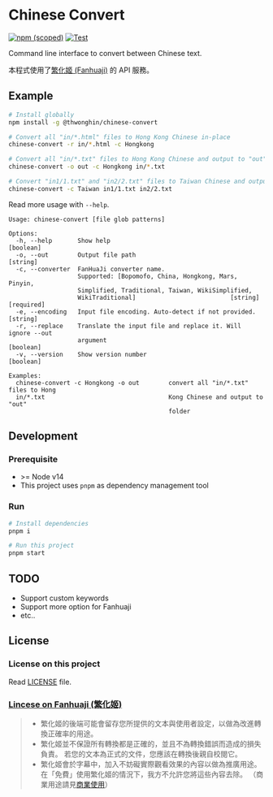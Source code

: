 # Chinese Convert

[![npm (scoped)](https://img.shields.io/npm/v/@thwonghin/chinese-convert)](https://www.npmjs.com/package/@thwonghin/chinese-convert) [![Test](https://github.com/thwonghin/chinese-convert/workflows/Test/badge.svg)](https://github.com/thwonghin/chinese-convert)

Command line interface to convert between Chinese text.

本程式使用了[繁化姬 (Fanhuaji)](https://zhconvert.org/) 的 API 服務。

## Example

```bash
# Install globally
npm install -g @thwonghin/chinese-convert

# Convert all "in/*.html" files to Hong Kong Chinese in-place
chinese-convert -r in/*.html -c Hongkong

# Convert all "in/*.txt" files to Hong Kong Chinese and output to "out" folder
chinese-convert -o out -c Hongkong in/*.txt

# Convert "in1/1.txt" and "in2/2.txt" files to Taiwan Chinese and output in the input file's folder named as `*-new.txt`
chinese-convert -c Taiwan in1/1.txt in2/2.txt
```

Read more usage with `--help`.
```
Usage: chinese-convert [file glob patterns]

Options:
  -h, --help       Show help                                           [boolean]
  -o, --out        Output file path                                     [string]
  -c, --converter  FanHuaJi converter name.
                   Supported: [Bopomofo, China, Hongkong, Mars, Pinyin,
                   Simplified, Traditional, Taiwan, WikiSimplified,
                   WikiTraditional]                          [string] [required]
  -e, --encoding   Input file encoding. Auto-detect if not provided.    [string]
  -r, --replace    Translate the input file and replace it. Will ignore --out
                   argument                                            [boolean]
  -v, --version    Show version number                                 [boolean]

Examples:
  chinese-convert -c Hongkong -o out        convert all "in/*.txt" files to Hong
  in/*.txt                                  Kong Chinese and output to "out"
                                            folder
```

## Development

### Prerequisite

- \>= Node v14
- This project uses `pnpm` as dependency management tool

### Run

```bash
# Install dependencies
pnpm i

# Run this project
pnpm start
```

## TODO

- Support custom keywords
- Support more option for Fanhuaji
- etc..

## License

### License on this project

Read [LICENSE](LICENSE) file.

### [Lincese on Fanhuaji (繁化姬)](https://docs.zhconvert.org/license/)

> - 繁化姬的後端可能會留存您所提供的文本與使用者設定，以做為改進轉換正確率的用途。
> - 繁化姬並不保證所有轉換都是正確的，並且不為轉換錯誤而造成的損失負責。 若您的文本為正式的文件，您應該在轉換後親自校閱它。
> - 繁化姬會於字幕中，加入不妨礙實際觀看效果的內容以做為推廣用途。 在「免費」使用繁化姬的情況下，我方不允許您將這些內容去除。 （商業用途請見[商業使用](https://docs.zhconvert.org/commercial/)）

